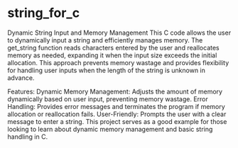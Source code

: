 # string_for_c
Dynamic String Input and Memory Management
This C code allows the user to dynamically input a string and efficiently manages memory. The get_string function reads characters entered by the user and reallocates memory as needed, expanding it when the input size exceeds the initial allocation. This approach prevents memory wastage and provides flexibility for handling user inputs when the length of the string is unknown in advance.

Features:
Dynamic Memory Management: Adjusts the amount of memory dynamically based on user input, preventing memory wastage.
Error Handling: Provides error messages and terminates the program if memory allocation or reallocation fails.
User-Friendly: Prompts the user with a clear message to enter a string.
This project serves as a good example for those looking to learn about dynamic memory management and basic string handling in C.



